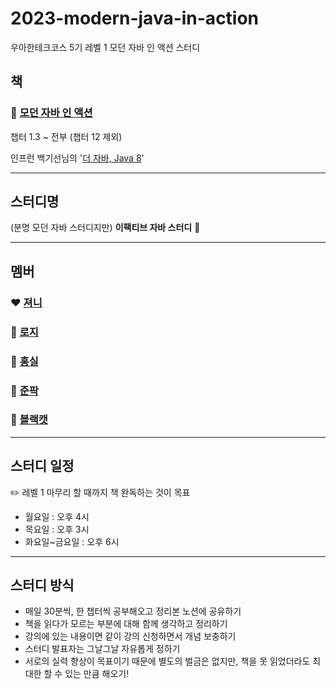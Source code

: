 # 2023-modern-java-in-action
우아한테크코스 5기 레벨 1 모던 자바 인 액션 스터디 

## 책
### 📕 [모던 자바 인 액션](http://www.yes24.com/Product/Goods/77125987)
챕터 1.3 ~ 전부 (챕터 12 제외)  

인프런 백기선님의 '[더 자바, Java 8](https://www.inflearn.com/course/the-java-java8)' 

---

## 스터디명
(분명 모던 자바 스터디지만) **이팩티브 자바 스터디** 🤗

---

## 멤버
### ❤️ [져니](https://github.com/cl8d)
### 🧡 [로지](https://github.com/kyY00n)
### 💛 [홍실](https://github.com/hong-sile)
### 💚 [준팍](https://github.com/junpakPark)
### 💙 [블랙캣](https://github.com/Songusika)

---

## 스터디 일정
✏️ 레벨 1 마무리 할 때까지 책 완독하는 것이 목표
- 월요일 : 오후 4시
- 목요일 : 오후 3시
- 화요일~금요일 : 오후 6시

---

## 스터디 방식
- 매일 30분씩, 한 챕터씩 공부해오고 정리본 노션에 공유하기
- 책을 읽다가 모르는 부분에 대해 함께 생각하고 정리하기
- 강의에 있는 내용이면 같이 강의 신청하면서 개념 보충하기
- 스터디 발표자는 그날그날 자유롭게 정하기
- 서로의 실력 향상이 목표이기 때문에 별도의 벌금은 없지만, 책을 못 읽었더라도 최대한 할 수 있는 만큼 해오기!

